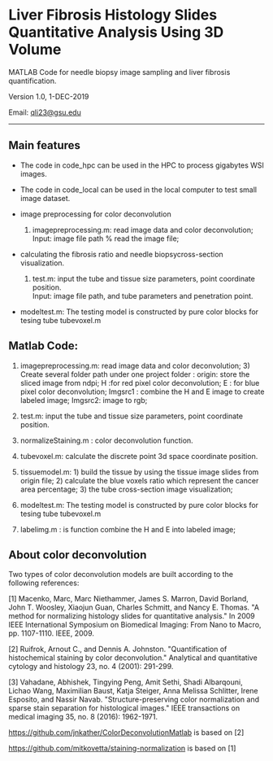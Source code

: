 # Liver Fibrosis Histology Slides Quantitative Analysis Using 3D Volume

MATLAB Code for needle biopsy image sampling and liver fibrosis quantification.

Version 1.0, 1-DEC-2019
    
Email: qli23@gsu.edu

-------------------------------------------------------------------



## Main features
* The code in code_hpc can be used in the HPC to process gigabytes WSI images.
* The code in code_local can be used in the local computer to test small image dataset.

*  image preprocessing for color deconvolution
    1) imagepreprocessing.m: read image data and color deconvolution;
     Input: image file path
    % read the image file; 
* calculating the fibrosis ratio and needle biopsycross-section visualization.
   1) test.m: input the tube and tissue size parameters, point coordinate position.  
       Input: image file path, and tube parameters and penetration point.

* modeltest.m: The testing model is constructed by pure color blocks for tesing tube tubevoxel.m


## Matlab Code: 

1. imagepreprocessing.m: read image data and color deconvolution; 
   3) Create several folder path under one project folder : 
   origin: store the sliced image from ndpi;
   H :for red pixel color deconvolution;
   E : for blue pixel color deconvolution;
   Imgsrc1 : combine the H and E image to create labeled image;
   Imgsrc2: image to rgb;
2. test.m: input the tube and tissue size parameters, point coordinate position. 

3. normalizeStaining.m : color deconvolution function.

4. tubevoxel.m: calculate the discrete point 3d space coordinate position.

5. tissuemodel.m: 1) build the tissue by using the tissue image slides from origin file;
       2) calculate the blue voxels ratio which represent the cancer area percentage;
       3) the tube cross-section image visualization;
6. modeltest.m: The testing model is constructed by pure color blocks for tesing tube tubevoxel.m

7. labelimg.m : is function combine the H and E into labeled image;

 



## About color deconvolution
Two types of color deconvolution models are built according to the following references:

[1] Macenko, Marc, Marc Niethammer, James S. Marron, David Borland, John T. Woosley, Xiaojun Guan, Charles Schmitt, and Nancy E. Thomas. "A method for normalizing histology slides for quantitative analysis." In 2009 IEEE International Symposium on Biomedical Imaging: From Nano to Macro, pp. 1107-1110. IEEE, 2009.

[2] Ruifrok, Arnout C., and Dennis A. Johnston. "Quantification of histochemical staining by color deconvolution." Analytical and quantitative cytology and histology 23, no. 4 (2001): 291-299.

[3] Vahadane, Abhishek, Tingying Peng, Amit Sethi, Shadi Albarqouni, Lichao Wang, Maximilian Baust, Katja Steiger, Anna Melissa Schlitter, Irene Esposito, and Nassir Navab. "Structure-preserving color normalization and sparse stain separation for histological images." IEEE transactions on medical imaging 35, no. 8 (2016): 1962-1971.

https://github.com/jnkather/ColorDeconvolutionMatlab is based on [2]

https://github.com/mitkovetta/staining-normalization is based on [1]
